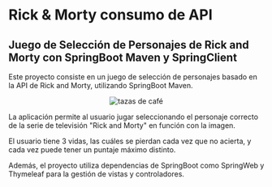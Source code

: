 <h1>Rick & Morty consumo de API</h1>


<h2>Juego de Selección de Personajes de Rick and Morty con SpringBoot Maven y SpringClient</h2>

<p>Este proyecto consiste en un juego de selección de personajes basado en la API de Rick and Morty, utilizando SpringBoot Maven.</p>

<p align="center"> 
<img src="https://images.unsplash.com/photo-1592564630984-7410f94db184?ixlib=rb-4.0.3&ixid=MnwxMjA3fDB8MHxwaG90by1wYWdlfHx8fGVufDB8fHx8&auto=format&fit=crop&w=846&q=80?username=dei27&label=Profile%20views&color=0e75b6&style=flat" alt="tazas de café"/> 
</p>

<p>La aplicación permite al usuario jugar seleccionando el personaje correcto de la serie de televisión "Rick and Morty" en función con la imagen.</p>

<p>El usuario tiene 3 vidas, las cuáles se pierdan cada vez que no acierta, y cada vez puede tener un puntaje máximo distinto.</p>

<p>Además, el proyecto utiliza dependencias de SpringBoot como SpringWeb y Thymeleaf para la gestión de vistas y controladores.</p>
